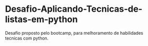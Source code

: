 # Desafio-Aplicando-Tecnicas-de-listas-em-python
Desafio proposto pelo bootcamp, para melhoramento de habilidades tecnicas com python.
